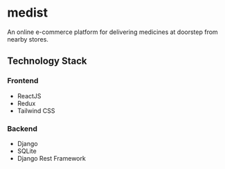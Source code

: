 # medist
An online e-commerce platform for delivering medicines at doorstep from nearby stores.

## Technology Stack
 ### Frontend
 - ReactJS
 - Redux
 - Tailwind CSS
 ### Backend
 - Django
 - SQLite
 - Django Rest Framework
